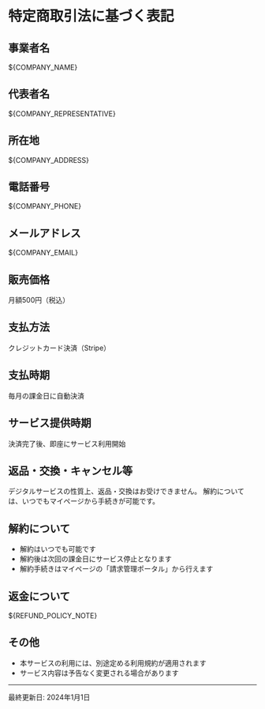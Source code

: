 # 特定商取引法に基づく表記

## 事業者名
${COMPANY_NAME}

## 代表者名
${COMPANY_REPRESENTATIVE}

## 所在地
${COMPANY_ADDRESS}

## 電話番号
${COMPANY_PHONE}

## メールアドレス
${COMPANY_EMAIL}

## 販売価格
月額500円（税込）

## 支払方法
クレジットカード決済（Stripe）

## 支払時期
毎月の課金日に自動決済

## サービス提供時期
決済完了後、即座にサービス利用開始

## 返品・交換・キャンセル等
デジタルサービスの性質上、返品・交換はお受けできません。
解約については、いつでもマイページから手続きが可能です。

## 解約について
- 解約はいつでも可能です
- 解約後は次回の課金日にサービス停止となります
- 解約手続きはマイページの「請求管理ポータル」から行えます

## 返金について
${REFUND_POLICY_NOTE}

## その他
- 本サービスの利用には、別途定める利用規約が適用されます
- サービス内容は予告なく変更される場合があります

---

最終更新日: 2024年1月1日